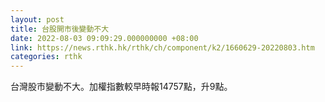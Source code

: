 ```yaml
---
layout: post
title: 台股開市後變動不大
date: 2022-08-03 09:09:29.000000000 +08:00
link: https://news.rthk.hk/rthk/ch/component/k2/1660629-20220803.htm
categories: rthk
---
```


台灣股市變動不大。加權指數較早時報14757點，升9點。
